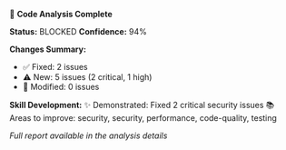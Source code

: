 🚫 **Code Analysis Complete**

**Status:** BLOCKED
**Confidence:** 94%

**Changes Summary:**
- ✅ Fixed: 2 issues
- ⚠️ New: 5 issues (2 critical, 1 high)
- 🔄 Modified: 0 issues

**Skill Development:**
✨ Demonstrated: Fixed 2 critical security issues
📚 Areas to improve: security, security, performance, code-quality, testing

_Full report available in the analysis details_